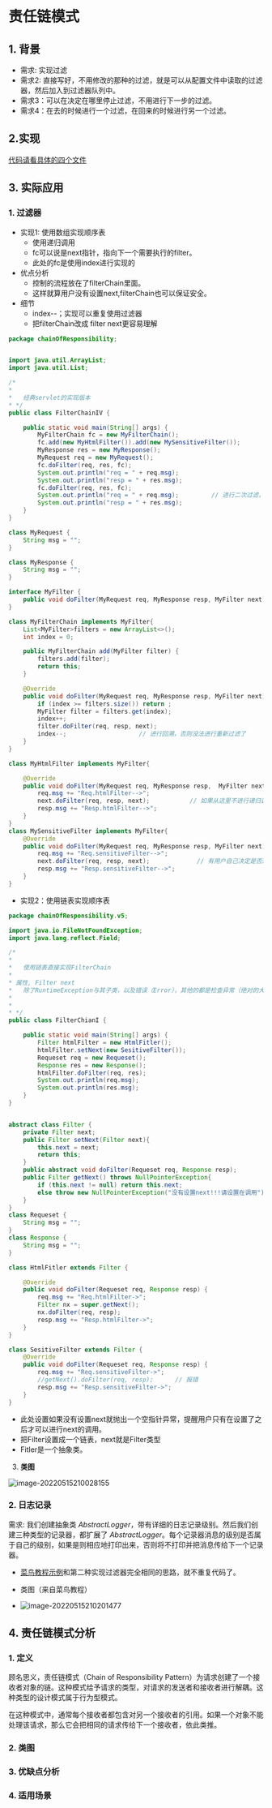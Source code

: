 # 责任链模式



## 1. 背景

- 需求: 实现过滤
- 需求2:   直接写好，不用修改的那种的过滤，就是可以从配置文件中读取的过滤器，然后加入到过滤器队列中。
- 需求3：可以在决定在哪里停止过滤，不用进行下一步的过滤。
- 需求4：在去的时候进行一个过滤，在回来的时候进行另一个过滤。



## 2.实现



[代码请看具体的四个文件](https://gitee.com/tobewin3/java-base/tree/master/deisinModel/src/chainOfResponsibility)



## 3. 实际应用

### 1. 过滤器



- 实现1: 使用数组实现顺序表
  - 使用递归调用
  - fc可以说是next指针，指向下一个需要执行的filter。
  - 此处的fc是使用index进行实现的
- 优点分析
  - 控制的流程放在了filterChain里面。
  - 这样就算用户没有设置next,filterChain也可以保证安全。
- 细节
  - index--；实现可以重复使用过滤器
  - 把filterChain改成 filter next更容易理解

```java
package chainOfResponsibility;


import java.util.ArrayList;
import java.util.List;

/*
*
*   经典servlet的实现版本
* */
public class FilterChainIV {

    public static void main(String[] args) {
        MyFilterChain fc = new MyFilterChain();
        fc.add(new MyHtmlFilter()).add(new MySensitiveFilter());
        MyResponse res = new MyResponse();
        MyRequest req = new MyRequest();
        fc.doFilter(req, res, fc);
        System.out.println("req = " + req.msg);
        System.out.println("resp = " + res.msg);
        fc.doFilter(req, res, fc);
        System.out.println("req = " + req.msg);			// 进行二次过滤，或者进行别的过滤。
        System.out.println("resp = " + res.msg);
    }
}

class MyRequest {
    String msg = "";
}

class MyResponse {
    String msg = "";
}

interface MyFilter {
    public void doFilter(MyRequest req, MyResponse resp, MyFilter next);
}

class MyFilterChain implements MyFilter{
    List<MyFilter>filters = new ArrayList<>();
    int index = 0;

    public MyFilterChain add(MyFilter filter) {
        filters.add(filter);
        return this;
    }

    @Override
    public void doFilter(MyRequest req, MyResponse resp, MyFilter next) {
        if (index >= filters.size()) return ;
        MyFilter filter = filters.get(index);
        index++;
        filter.doFilter(req, resp, next);
        index--;                    // 进行回溯，否则没法进行重新过滤了
    }
}

class MyHtmlFilter implements MyFilter{

    @Override
    public void doFilter(MyRequest req, MyResponse resp,  MyFilter next) {
        req.msg += "Req.htmlFilter-->";
        next.doFilter(req, resp, next);           // 如果从这里不进行递归调用，就不进行下一步处理了
        resp.msg += "Resp.htmlFilter-->";
    }
}
class MySensitiveFilter implements MyFilter{
    @Override
    public void doFilter(MyRequest req, MyResponse resp, MyFilter next) {
        req.msg += "Req.sensitiveFilter-->";
        next.doFilter(req, resp, next);             // 有用户自己决定是否进行下一步的调用
        resp.msg += "Resp.sensitiveFilter-->";
    }
}

```





- 实现2：使用链表实现顺序表

```java
package chainOfResponsibility.v5;

import java.io.FileNotFoundException;
import java.lang.reflect.Field;

/*
*
*   使用链表直接实现FilterChain
*
* 属性, Filter next
*   除了RuntimeException与其子类，以及错误（Error），其他的都是检查异常（绝对的大家族）。
*
*
* */
public class FilterChianI {

    public static void main(String[] args) {
        Filter htmlFilter = new HtmlFitler();
        htmlFilter.setNext(new SesitiveFilter());
        Requeset req = new Requeset();
        Response res = new Response();
        htmlFilter.doFilter(req, res);
        System.out.println(req.msg);
        System.out.println(res.msg);
    }
}


abstract class Filter {
    private Filter next;
    public Filter setNext(Filter next){
        this.next = next;
        return this;
    }
    public abstract void doFilter(Requeset req, Response resp);
    public Filter getNext() throws NullPointerException{
        if (this.next != null) return this.next;
        else throw new NullPointerException("没有设置next!!!请设置在调用");
    }
}
class Requeset {
    String msg = "";
}
class Response {
    String msg = "";
}

class HtmlFitler extends Filter {

    @Override
    public void doFilter(Requeset req, Response resp) {
        req.msg += "Req.htmlFilter->";
        Filter nx = super.getNext();
        nx.doFilter(req, resp);
        resp.msg += "Resp.htmlFilter->";
    }
}

class SesitiveFilter extends Filter {
    @Override
    public void doFilter(Requeset req, Response resp) {
        req.msg += "Req.sensitiveFilter->";
        //getNext().doFilter(req, resp);      // 报错
        resp.msg += "Resp.sensitiveFilter->";
    }
}
```

- 此处设置如果没有设置next就抛出一个空指针异常，提醒用户只有在设置了之后才可以进行next的调用。
- 把Filter设置成一个链表，next就是Filter类型
- Fitler是一个抽象类。



3. **类图**

![image-20220515210028155](https://gitee.com/tobewin3/picgo-home/raw/master/imgs/image-20220515210028155.png)





### 2. 日志记录

需求: 我们创建抽象类 *AbstractLogger*，带有详细的日志记录级别。然后我们创建三种类型的记录器，都扩展了 *AbstractLogger*。每个记录器消息的级别是否属于自己的级别，如果是则相应地打印出来，否则将不打印并把消息传给下一个记录器。



- [菜鸟教程示例](https://www.runoob.com/design-pattern/chain-of-responsibility-pattern.html)和第二种实现过滤器完全相同的思路，就不重复代码了。

- 类图（来自菜鸟教程）
- ![image-20220515210201477](https://gitee.com/tobewin3/picgo-home/raw/master/imgs/image-20220515210201477.png)



## 4. 责任链模式分析

### 1. 定义 

顾名思义，责任链模式（Chain of Responsibility Pattern）为请求创建了一个接收者对象的链。这种模式给予请求的类型，对请求的发送者和接收者进行解耦。这种类型的设计模式属于行为型模式。

在这种模式中，通常每个接收者都包含对另一个接收者的引用。如果一个对象不能处理该请求，那么它会把相同的请求传给下一个接收者，依此类推。

### 2. 类图

### 3. 优缺点分析

### 4. 适用场景





